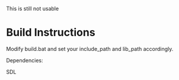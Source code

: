 This is still not usable

# Build Instructions

Modify build.bat and set your include_path and lib_path accordingly.

Dependencies:

SDL
